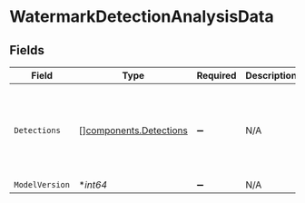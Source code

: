 # WatermarkDetectionAnalysisData


## Fields

| Field                                                            | Type                                                             | Required                                                         | Description                                                      | Example                                                          |
| ---------------------------------------------------------------- | ---------------------------------------------------------------- | ---------------------------------------------------------------- | ---------------------------------------------------------------- | ---------------------------------------------------------------- |
| `Detections`                                                     | [][components.Detections](../../models/components/detections.md) | :heavy_minus_sign:                                               | N/A                                                              | [<br/>{<br/>"name": "banner",<br/>"confidence": 0.99<br/>}<br/>] |
| `ModelVersion`                                                   | **int64*                                                         | :heavy_minus_sign:                                               | N/A                                                              | 1                                                                |